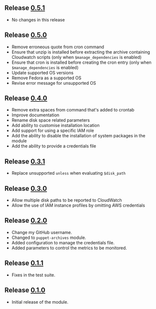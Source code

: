 ## Release [0.5.1](https://github.com/JoeNyland/puppet-cloudwatch/releases/tag/0.5.1)

* No changes in this release

## Release [0.5.0](https://github.com/JoeNyland/puppet-cloudwatch/releases/tag/0.5.0)

* Remove erroneous quote from cron command
* Ensure that unzip is installed before extracting the archive containing Cloudwatch scripts (only when `$manage_dependencies` is enabled)
* Ensure that cron is installed before creating the cron entry (only when `$manage_dependencies` is enabled)
* Update supported OS versions
* Remove Fedora as a supported OS
* Revise error message for unsupported OS

## Release [0.4.0](https://github.com/JoeNyland/puppet-cloudwatch/releases/tag/0.4.0)

* Remove extra spaces from command that's added to crontab
* Improve documentation
* Rename disk space related parameters
* Add ability to customise installation location
* Add support for using a specific IAM role
* Add the ability to disable the installation of system packages in the module
* Add the ability to provide a credentials file

## Release [0.3.1](https://github.com/JoeNyland/puppet-cloudwatch/releases/tag/0.3.1)

* Replace unsupported `unless` when evaluating `$disk_path`

## Release [0.3.0](https://github.com/JoeNyland/puppet-cloudwatch/releases/tag/0.3.0)

* Allow multiple disk paths to be reported to CloudWatch
* Allow the use of IAM instance profiles by omitting AWS credentials

## Release [0.2.0](https://github.com/JoeNyland/puppet-cloudwatch/releases/tag/0.2.0)

* Change my GitHub username.
* Changed to `puppet-archives` module.
* Added configuration to manage the credentials file.
* Added parameters to control the metrics to be monitored.

## Release [0.1.1](https://github.com/JoeNyland/puppet-cloudwatch/releases/tag/0.1.1)

* Fixes in the test suite.

## Release [0.1.0](https://github.com/JoeNyland/puppet-cloudwatch/releases/tag/0.1.0)

* Initial release of the module.
